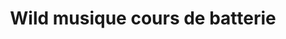 ---
title: "Wild musique cours de batterie"
url: /sandillon/wild-musique-cours-de-batterie/
shop: Musik
---